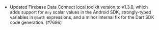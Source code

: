 - Updated Firebase Data Connect local toolkit version to v1.3.8, which adds support for `Any` scalar values in the Android SDK, strongly-typed variables in `@auth` expressions, and a minor internal fix for the Dart SDK code generation. (#7696)

